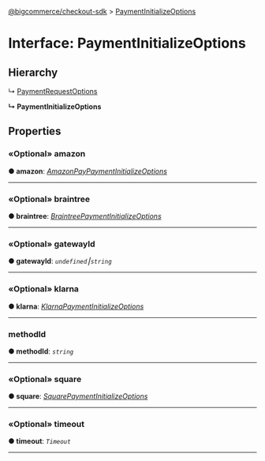 [@bigcommerce/checkout-sdk](../README.md) > [PaymentInitializeOptions](../interfaces/paymentinitializeoptions.md)



# Interface: PaymentInitializeOptions

## Hierarchy


↳  [PaymentRequestOptions](paymentrequestoptions.md)

**↳ PaymentInitializeOptions**








## Properties
<a id="amazon"></a>

### «Optional» amazon

**●  amazon**:  *[AmazonPayPaymentInitializeOptions](amazonpaypaymentinitializeoptions.md)* 






___

<a id="braintree"></a>

### «Optional» braintree

**●  braintree**:  *[BraintreePaymentInitializeOptions](braintreepaymentinitializeoptions.md)* 






___

<a id="gatewayid"></a>

### «Optional» gatewayId

**●  gatewayId**:  *`undefined`⎮`string`* 






___

<a id="klarna"></a>

### «Optional» klarna

**●  klarna**:  *[KlarnaPaymentInitializeOptions](klarnapaymentinitializeoptions.md)* 






___

<a id="methodid"></a>

###  methodId

**●  methodId**:  *`string`* 






___

<a id="square"></a>

### «Optional» square

**●  square**:  *[SquarePaymentInitializeOptions](squarepaymentinitializeoptions.md)* 






___

<a id="timeout"></a>

### «Optional» timeout

**●  timeout**:  *`Timeout`* 






___


